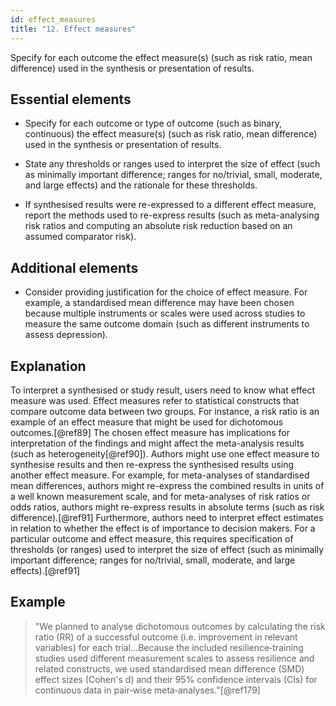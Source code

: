 ```yaml
---
id: effect_measures
title: "12. Effect measures"
---
```


Specify for each outcome the effect measure(s) (such as risk ratio, mean difference) used in the synthesis or presentation of results.

## Essential elements

-   Specify for each outcome or type of outcome (such as binary,
    continuous) the effect measure(s) (such as risk ratio, mean
    difference) used in the synthesis or presentation of results.

-   State any thresholds or ranges used to interpret the size of effect
    (such as minimally important difference; ranges for no/trivial,
    small, moderate, and large effects) and the rationale for these
    thresholds.

-   If synthesised results were re-expressed to a different effect
    measure, report the methods used to re-express results (such as
    meta-analysing risk ratios and computing an absolute risk reduction
    based on an assumed comparator risk).

## Additional elements

-   Consider providing justification for the choice of effect measure.
    For example, a standardised mean difference may have been chosen
    because multiple instruments or scales were used across studies to
    measure the same outcome domain (such as different instruments to
    assess depression).

## Explanation

To interpret a synthesised or study result, users
need to know what effect measure was used. Effect measures refer to
statistical constructs that compare outcome data between two groups. For
instance, a risk ratio is an example of an effect measure that might be
used for dichotomous outcomes.[@ref89] The chosen effect measure has
implications for interpretation of the findings and might affect the
meta-analysis results (such as heterogeneity[@ref90]). Authors might use
one effect measure to synthesise results and then re-express the
synthesised results using another effect measure. For example, for
meta-analyses of standardised mean differences, authors might re-express
the combined results in units of a well known measurement scale, and for
meta-analyses of risk ratios or odds ratios, authors might re-express
results in absolute terms (such as risk difference).[@ref91]
Furthermore, authors need to interpret effect estimates in relation to
whether the effect is of importance to decision makers. For a particular
outcome and effect measure, this requires specification of thresholds
(or ranges) used to interpret the size of effect (such as minimally
important difference; ranges for no/trivial, small, moderate, and large
effects).[@ref91]

## Example

> "We planned to analyse dichotomous outcomes by calculating the risk
ratio (RR) of a successful outcome (i.e. improvement in relevant
variables) for each trial...Because the included resilience‐training
studies used different measurement scales to assess resilience and
related constructs, we used standardised mean difference (SMD) effect
sizes (Cohen\'s d) and their 95% confidence intervals (CIs) for
continuous data in pair‐wise meta‐analyses."[@ref179]